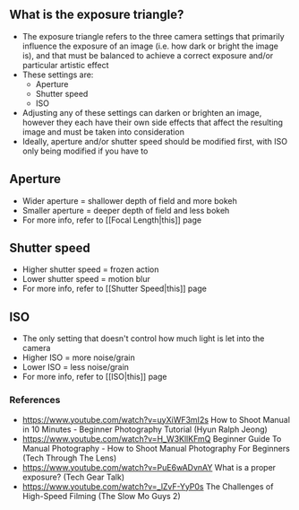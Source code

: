 ## What is the exposure triangle?

- The exposure triangle refers to the three camera settings that primarily influence the exposure of an image (i.e. how dark or bright the image is), and that must be balanced to achieve a correct exposure and/or particular artistic effect
- These settings are:
	- Aperture
	- Shutter speed
	- ISO
- Adjusting any of these settings can darken or brighten an image, however they each have their own side effects that affect the resulting image and must be taken into consideration
- Ideally, aperture and/or shutter speed should be modified first, with ISO only being modified if you have to


## Aperture

- Wider aperture = shallower depth of field and more bokeh
- Smaller aperture = deeper depth of field and less bokeh
- For more info, refer to [[Focal Length|this]] page


## Shutter speed

- Higher shutter speed = frozen action
- Lower shutter speed = motion blur
- For more info, refer to [[Shutter Speed|this]] page


## ISO 

- The only setting that doesn't control how much light is let into the camera
- Higher ISO = more noise/grain
- Lower ISO = less noise/grain
- For more info, refer to [[ISO|this]] page


### References

- https://www.youtube.com/watch?v=uyXiWF3mI2s How to Shoot Manual in 10 Minutes - Beginner Photography Tutorial (Hyun Ralph Jeong)
- https://www.youtube.com/watch?v=H_W3KllKFmQ Beginner Guide To Manual Photography - How to Shoot Manual Photography For Beginners (Tech Through The Lens)
- https://www.youtube.com/watch?v=PuE6wADvnAY What is a proper exposure? (Tech Gear Talk)
- https://www.youtube.com/watch?v=_lZvF-YyP0s The Challenges of High-Speed Filming (The Slow Mo Guys 2)